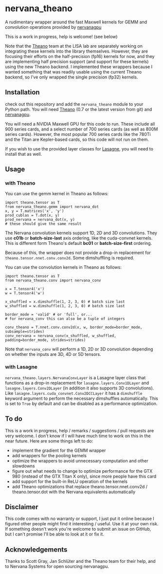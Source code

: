 # nervana_theano
A rudimentary wrapper around the fast Maxwell kernels for GEMM and convolution operations provided by [nervanagpu](https://github.com/nervanasystems/nervanagpu)

This is a work in progress, help is welcome! (see below)

Note that the [Theano](https://github.com/Theano/Theano) team at the LISA lab are separately working on integrating these kernels into the library themselves. However, they are focusing their efforts on the half-precision (fp16) kernels for now, and they are implementing half precision support (and support for these kernels) using the new Theano backend. I implemented these wrappers because I wanted something that was readily usable using the current Theano backend, so I've only wrapped the single precision (fp32) kernels.

## Installation
check out this repository and add the `nervana_theano` module to your Python path.
You will need [Theano](https://github.com/Theano/Theano) (0.7 or the latest version from git) and [nervanagpu](https://github.com/nervanasystems/nervanagpu).

You will need a NVIDIA Maxwell GPU for this code to run. These include all 900 series cards, and a select number of 700 series cards (as well as 800M series cards). However, the most popular 700 series cards like the 780Ti and the Titan are Kepler-based cards, so this code will not run on them.

If you wish to use the provided layer classes for [Lasagne](https://github.com/Lasagne/Lasagne), you will need to install that as well.

## Usage
### with Theano
You can use the gemm kernel in Theano as follows:
```
import theano.tensor as T
from nervana_theano.gemm import nervana_dot
x, y = T.matrices('x', 'y')
prod_cublas = T.dot(x, y)
prod_nervana = nervana_dot(x, y)
# these should give the same result
```

The Nervana convolution kernels support 1D, 2D and 3D convolutions. They use **c01b** or **batch-size-last** axis ordering, like the cuda-convnet kernels. This is different form Theano's default **bc01** or **batch-size-first** ordering.

Because of this, the wrapper does not provide a drop-in replacement for `theano.tensor.nnet.conv.conv2d`. Some dimshuffling is required.

You can use the convolution kernels in Theano as follows:
```
import theano.tensor as T
from nervana_theano.conv import nervana_conv

x = T.tensor4('x')
w = T.tensor4('w')

x_shuffled = x.dimshuffle(1, 2, 3, 0) # batch size last
w_shuffled = w.dimshuffle(1, 2, 3, 0) # batch size last

border_mode = 'valid' # or 'full', or...
# for nervana_conv this can also be a tuple of integers

conv_theano = T.nnet.conv.conv2d(x, w, border_mode=border_mode, subsample=strides)
conv_nervana = nervana_conv(x_shuffled, w_shuffled, padding=border_mode, strides=strides)
```

Note that `nervana_conv` will perform a 1D, 2D or 3D convolution depending on whether the inputs are 3D, 4D or 5D tensors.

### with Lasagne
`nervana_theano.layers.NervanaConvLayer` is a Lasagne layer class that functions as a drop-in replacement for `lasagne.layers.Conv1DLayer` and `lasagne.layers.Conv2DLayer` (in addition it also supports 3D convolutions). Like `lasagne.layers.cuda_convnet.Conv2DCCLayer` it has a `dimshuffle` keyword argument to perform the necessary dimshuffles automatically. This is set to `True` by default and can be disabled as a performance optimization.

## To do
This is a work in progress, help / remarks / suggestions / pull requests are very welcome. I don't know if I will have much time to work on this in the near future. Here are some things left to do:

- implement the gradient for the GEMM wrapper
- add wrappers for the pooling kernels
- optimize the wrappers to avoid unnecessary computation and other slowdowns
- figure out what needs to change to optimize performance for the GTX 980 (instead of the GTX Titan X only), since more people have this card
- add support for the built-in ReLU operation of the kernels
- add Theano optimizations that replace theano.tensor.nnet.conv2d / theano.tensor.dot with the Nervana equivalents automatically

## Disclaimer

This code comes with no warranty or support, I just put it online because I figured other people might find it interesting / useful. Use it at your own risk. If something doesn't work you're welcome to submit an issue on GitHub, but I can't promise I'll be able to look at it or fix it.

## Acknowledgements

Thanks to Scott Gray, Jan Schlüter and the Theano team for their help, and to Nervana Systems for open sourcing nervanagpu.
